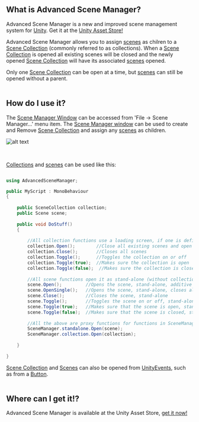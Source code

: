 ## What is Advanced Scene Manager?
Advanced Scene Manager is a new and improved scene management system for [Unity](https://unity.com/). Get it at the [Unity Asset Store!](https://assetstore.unity.com/)

Advanced Scene Manager allows you to assign [scenes](https://github.com/Zumwani/advanced-scene-manager/wiki/Scene) as chilren to a [Scene Collection](https://github.com/Zumwani/advanced-scene-manager/wiki/Scene-Collection) (commonly referred to as collections). 
When a [Scene Collection](https://github.com/Zumwani/advanced-scene-manager/wiki/Scene-Collection) is opened all existing scenes will be closed and the newly opened [Scene Collection](https://github.com/Zumwani/advanced-scene-manager/wiki/Scene-Collection) will have its associated [scenes](https://github.com/Zumwani/advanced-scene-manager/wiki/Scene) opened.

Only one [Scene Collection](https://github.com/Zumwani/advanced-scene-manager/wiki/Scene-Collection) can be open at a time, but [scenes](https://github.com/Zumwani/advanced-scene-manager/wiki/Scene-Collection) can still be opened without a parent.<br/><br/>
 
## How do I use it?
The [Scene Manager Window](https://github.com/Zumwani/advanced-scene-manager/wiki/Scene-Manager-Window) can be accessed from 'File -> Scene Manager...' menu item. The [Scene Manager window](https://github.com/Zumwani/advanced-scene-manager/wiki/Scene-Manager-Window) can be used to create and Remove [Scene Collection](https://github.com/Zumwani/advanced-scene-manager/wiki/Scene-Collection) and assign any [scenes](https://github.com/Zumwani/advanced-scene-manager/wiki/Scene) as children.

![alt text](https://github.com/Zumwani/advanced-scene-manager/blob/master/images/File-menu-and-scene-manager-window.png "File menu and scene manager window")


​

[Collections](https://github.com/Zumwani/advanced-scene-manager/wiki/Scene-Collection) and [scenes](https://github.com/Zumwani/advanced-scene-manager/wiki/Scene) can be used like this:
```C#

using AdvancedSceneManager;

public MyScript : MonoBehaviour
{
    
    public SceneCollection collection;
    public Scene scene;
    
    public void DoStuff()
    {     
    
        //All collection functions use a loading screen, if one is defined
        collection.Open();        //Close all existing scenes and open scenes in collection
        collection.Close();       //Closes all scenes
        collection.Toggle();      //Toggles the collection on or off
        collection.Toggle(true);  //Makes sure the collection is open
        collection.Toggle(false);  //Makes sure the collection is closed
        
        //All scene functions open it as stand-alone (without collection)
        scene.Open();         //Opens the scene, stand-alone, additive
        scene.OpenSingle();   //Opens the scene, stand-alone, closes all existing scenes and collections
        scene.Close();        //Closes the scene, stand-alone
        scene.Toggle();       //Toggles the scene on or off, stand-alone
        scene.Toggle(true);   //Makes sure that the scene is open, stand-alone
        scene.Toggle(false);  //Makes sure that the scene is closed, stand-alone
        
        //All the above are proxy functions for functions in SceneManager.standalone or SceneManager.collection 
        SceneManager.standalone.Open(scene);
        SceneManager.collection.Open(collection);
        
    }
    
}
```
[Scene Collection](https://github.com/Zumwani/advanced-scene-manager/wiki/Scene-Collection) and [Scenes](https://github.com/Zumwani/advanced-scene-manager/wiki/Scene) can also be opened from [UnityEvents](https://docs.unity3d.com/Manual/UnityEvents.html), such as from a [Button](https://docs.unity3d.com/Packages/com.unity.ugui@1.0/manual/script-Button.html).
<br/><br/>
## Where can I get it!?
Advanced Scene Manager is available at the Unity Asset Store, [get it now!](https://assetstore.unity.com/)<br/><br/>
